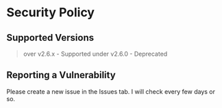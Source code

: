 # Security Policy

## Supported Versions
> over v2.6.x - Supported
> under v2.6.0 - Deprecated

## Reporting a Vulnerability
Please create a new issue in the Issues tab. I will check every few days or so.
